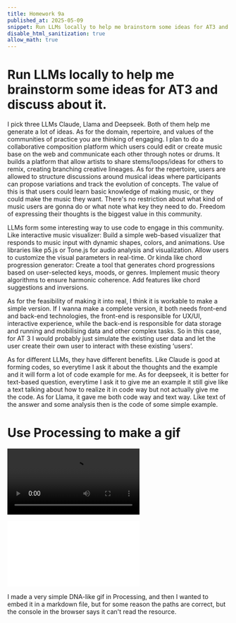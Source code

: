 ```yaml
---
title: Homework 9a
published_at: 2025-05-09
snippet: Run LLMs locally to help me brainstorm some ideas for AT3 and discuss about it. Then use Processing to make a gif.
disable_html_sanitization: true
allow_math: true
---
```


# Run LLMs locally to help me brainstorm some ideas for AT3 and discuss about it.

I pick three LLMs Claude, Llama and Deepseek. Both of them help me generate a lot of ideas. As for the domain, repertoire, and values of the communities of practice you are thinking of engaging. I plan to do a collaborative composition platform which users could edit or create music base on the web and communicate each other through notes or drums. It builds a platform that allow artists to share stems/loops/ideas for others to remix, creating branching creative lineages. As for the repertoire, users are allowed to structure discussions around musical ideas where participants can propose variations and track the evolution of concepts. The value of this is that users could learn basic knowledge of making music, or they could make the music they want. There's no restriction about what kind of music users are gonna do or what note what key they need to do. Freedom of expressing their thoughts is the biggest value in this community.

LLMs form some interesting way to use code to engage in this community.
Like interactive music visualizer: Build a simple web-based visualizer that responds to music input with dynamic shapes, colors, and animations.
Use libraries like p5.js or Tone.js for audio analysis and visualization.
Allow users to customize the visual parameters in real-time.
Or kinda like chord progression generator: Create a tool that generates chord progressions based on user-selected keys, moods, or genres.
Implement music theory algorithms to ensure harmonic coherence.
Add features like chord suggestions and inversions.

As for the feasibility of making it into real, I think it is workable to make a simple version. If I wanna make a complete version, it both needs front-end and back-end technologies, the front-end is responsible for UX/UI, interactive experience, while the back-end is responsible for data storage and running and mobilising data and other complex tasks. So in this case, for AT 3 I would probably just simulate the existing user data and let the user create their own user to interact with these existing ‘users’.

As for different LLMs, they have different benefits. Like Claude is good at forming codes, so everytime I ask it about the thoughts and the example and it will form a lot of code example for me. As for deepseek, it is better for text-based question, everytime I ask it to give me an example it still give like a text talking about how to realize it in code way but not actually give me the code. As for Llama, it gave me both code way and text way. Like text of the answer and some analysis then is the code of some simple example.

# Use Processing to make a gif

<source src="../static/250509/sketch_250509c/waveform.mp4" type="video/mp4">

![waveform](../static/250509/sketch_250509c/waveform.mp4)

<iframe id="waveform" src="/static/250509/sketch_250509c/waveform.mp4" title="waveform" frameborder="0" allow="accelerometer; autoplay; clipboard-write; encrypted-media; gyroscope; picture-in-picture; web-share" referrerpolicy="strict-origin-when-cross-origin" allowfullscreen></iframe>

I made a very simple DNA-like gif in Processing, and then I wanted to embed it in a markdown file, but for some reason the paths are correct, but the console in the browser says it can't read the resource.
